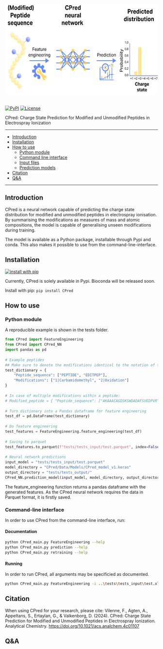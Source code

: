 <img src="https://github.com/VilenneFrederique/CPred/blob/01d72bb4e2580eecf14ab63aa03ee67a31ebe235/img/CPred_logo.tif" width="550" height="300" /> <br/><br/>




[![PyPI](https://flat.badgen.net/pypi/v/cpred)](https://pypi.org/project/cpred/)
[![License](https://flat.badgen.net/github/license/VilenneFrederique/cpred)](https://www.apache.org/licenses/LICENSE-2.0)


CPred: Charge State Prediction for Modified and Unmodified Peptides in Electrospray Ionization

---

- [Introduction](#introduction)
- [Installation](#installation)
- [How to use](#How-to-use)
  - [Python module](#Python-module)
  - [Command line interface](#command-line-interface)
  - [Input files](#input-files)
  - [Prediction models](#prediction-models)
- [Citation](#citation)
- [Q&A](#qa)

---

## Introduction

CPred is a neural network capable of predicting the charge state distribution for
modified and unmodified peptides in electrospray ionisation. By summarising the 
modifications as measures of mass and atomic compositions, the model is capable of
generalising unseen modifications during training. 

The model is available as a Python package, installable through Pypi and conda.
This also makes it possible to use from the command-line-interface.

## Installation
[![install with pip](https://flat.badgen.net/badge/install%20with/pip/green)](http://bioconda.github.io/recipes/CPred/README.html)

Currently, CPred is solely available in Pypi. Bioconda will be released soon. 

Install with pip:
`pip install CPred`


## How to use
### Python module
A reproducible example is shown in the tests folder. 

```python
from CPred import FeatureEngineering
from CPred import CPred_NN
import pandas as pd

# Example peptides
## Make sure to denote the modifications identical to the notation of the Unimod database
test_dictionary = {
    "Peptide_sequence": ["PEPTIDE", "EDITPEP"],
    "Modifications": ["1|Carbamidomethyl", "2|Oxidation"]
}

# In case of multiple modifications within a peptide:
# Modified_peptide = { "Peptide_sequence": ["AKAAACAGDSKSWDADAFSVEDPVR"], "Modifications": ["2|Acetyl@6|Carbamidomethyl@11|Acetyl"] }

# Turn dictionary into a Pandas dataframe for feature engineering
test_df = pd.DataFrame(test_dictionary)

# Do feature engineering
test_features = FeatureEngineering.feature_engineering(test_df)

# Saving to parquet
test_features.to_parquet(f"tests/tests_input/test.parquet", index=False)

# Neural network predictions
input_model = "tests/tests_input/test.parquet"
model_directory = "CPred/Data/Models/CPred_model_v1.keras"
output_directory = "tests/tests_output/"
CPred_NN.prediction_model(input_model, model_directory, output_directory)
```

The feature_engineering function returns a pandas dataframe with the generated features. 
As the CPred neural network requires the data in Parquet format, it is firstly saved.

### Command-line interface
In order to use CPred from the command-line interface, run:

#### Documentation
```sh
python CPred_main.py FeatureEngineering --help
python CPred_main.py prediction --help
python CPred_main.py retraining --help
```

#### Running
In order to run CPred, all arguments may be specificied as documented.
```sh
python CPred_main.py FeatureEngineering -i ..\tests\tests_input\test.xlsx
```

## Citation
When using CPred for your research, please cite:
Vilenne, F., Agten, A., Appeltans, S., Ertaylan, G., & Valkenborg, D. (2024). CPred: Charge State Prediction for Modified and Unmodified Peptides in Electrospray Ionization. Analytical Chemistry. https://doi.org/10.1021/acs.analchem.4c01107

## Q&A


